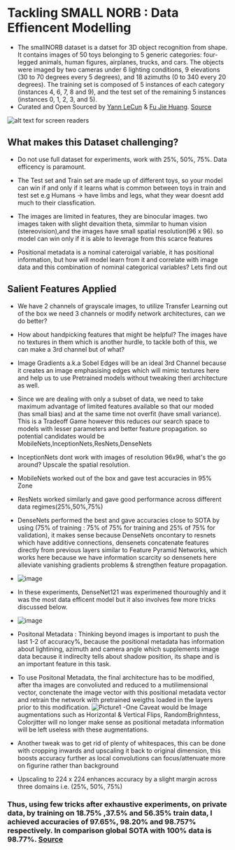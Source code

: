 # Tackling SMALL NORB : Data Effiencent Modelling

- The smallNORB dataset is a datset for 3D object recognition from shape. It contains images of 50 toys belonging to 5 generic categories: four-legged animals, human figures, airplanes, trucks, and cars. The objects were imaged by two cameras under 6 lighting conditions, 9 elevations (30 to 70 degrees every 5 degrees), and 18 azimuths (0 to 340 every 20 degrees). The training set is composed of 5 instances of each category (instances 4, 6, 7, 8 and 9), and the test set of the remaining 5 instances (instances 0, 1, 2, 3, and 5).
- Curated and Open Sourced by [Yann LeCun](http://yann.lecun.com/) & [Fu Jie Huang](http://www.cs.nyu.edu/jhuangfu/). [Source](https://link-url-here.org)

 ![alt text for screen readers](https://miro.medium.com/max/2400/1*vsI-D7bo5ou8h2-CQaUdUQ.png) 
## What makes this Dataset challenging?

- Do not use full dataset for experiments, work with 25%, 50%, 75%. Data efficency is paramount. 

- The Test set and Train set are made up of different toys, so your model can win if and only if it learns what is common between toys in train and test set e.g Humans -> have limbs and legs, what they wear doesnt add much to their classfication.

- The images are limited in features, they are binocular images. two images taken with slight devaition theta, simmilar to human vision (stereovision),and the images have small spatial resolution(96 x 96). so model can win only if it is able to leverage from this scarce features

- Positional metadata is a nominal cateroigal variable, it has positional information, but how will model learn from it and correlate with image data and this combination of nominal categorical variables? Lets find out

## Salient Features Applied

- We have 2 channels of grayscale images, to utilize Transfer Learning out of the box we need 3 channels or modify network architectures, can we do better?

- How about handpicking features that might be helpful? The images have no textures in them which is another hurdle, to tackle both of this, we can make a 3rd channel but of what?
- Image Gradients a.k.a Sobel Edges will be an ideal 3rd Channel because it creates an image emphasising edges which will mimic textures here and help us to use Pretrained models without tweaking theri architecture as well.

- Since we are dealing with only a subset of data, we need to take maximum advantage of limited features available so that our moded (has small bias) and at the same time not overfit (have small variance). This is a Tradeoff Game however this reduces our search space to models with lesser parameters and better feature propagation.
so potential candidates would be MobileNets,InceptionNets,ResNets,DenseNets

- InceptionNets dont work with images of resolution 96x96, what's the go around?
Upscale the spatial resolution.

- MobileNets worked out of the box and gave test accuracies in 95% Zone

- ResNets worked similarly and gave good performance across different data regimes(25%,50%,75%)

- DenseNets performed the best and gave accuracies close to SOTA by using (75% of training : 75% of 75% for training and 25% of 75% for validation), it makes sense because DenseNets oncontary to resnets which have additive connections, densenets concatenate features directly from previous layers similar to Feature Pyramid Networks, which works here because we have information scarcity so densenets here alleviate vanishing gradients problems
& strengthen feature propagation.
- ![image](https://miro.medium.com/max/474/1*GeK21UAbk4lEnNHhW_dgQA.png)
- In these experiments, DenseNet121 was experimened thouroughly and it was the most data efficent model but it also involves few more tricks discussed below.
- ![image](https://user-images.githubusercontent.com/47039231/136275232-617987e8-5828-42a1-9069-7c587bafd89d.png)

- Positonal Metadata : Thinking beyond images is important to push the last 1-2 of accuracy%, because the positional metadata has information about lightining, azimuth and camera angle which supplements image data because it indireclty tells about shadow position, its shape and is an important feature in this task.

- To use Positonal Metadata, the final architecture has to be modified, after tha images are convoliuted and reduced to a mutilimensional vector, conctenate the image vector with this positional metadata vector and retrain the network with pretrained weigths loaded in the layers prior to this modification.
![Picture1](https://user-images.githubusercontent.com/47039231/136276209-5062d728-b576-45c8-a4bd-0ca2a77aa2c9.png)
-One Caveat would be Image augmentations such as Horizontal & Vertical Flips, RandomBrighntess, Colorjitter will no longer make sense as positional metadata information will be left useless with these augmentations.
- Another tweak was to get rid of plenty of whitespaces, this can be done with cropping inwards and upscaling it back to original dimension, this boosts accuracy further as local convolutions can focus/attenuate more on figurine rather than background
- Upscaling to 224 x 224 enhances accuracy by a slight margin across three domains i.e. (25%, 50%, 75%)
### Thus, using few tricks after exhaustive experiments, on private data, by training on 18.75% ,37.5% and 56.35% train data, I achieved accuracies of 97.65%, 98.20% and 98.757% respectively. In comparison global SOTA with 100% data is 98.77%. [Source](https://paperswithcode.com/sota/image-classification-on-smallnorb)
